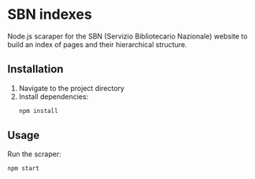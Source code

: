 # SBN indexes

Node.js scaraper for the SBN (Servizio Bibliotecario Nazionale) website to build an index of pages and their hierarchical structure.

## Installation

1. Navigate to the project directory
2. Install dependencies:
   ```bash
   npm install
   ```

## Usage

Run the scraper:

```bash
npm start
```
